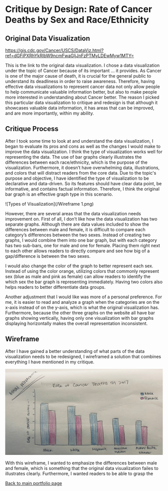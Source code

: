 # Critique by Design: Rate of Cancer Deaths by Sex and Race/Ethnicity
## Original Data Visualization
https://gis.cdc.gov/Cancer/USCS/DataViz.html?ref=dGFiPXRhYkRlbW9ncmFwaGljJnFzPTMyLDEwMyw1MTY=

This is the link to the original data visualization. I chose a data visualization under the topic of Cancer because of its important ... it provides. As Cancer is one of the major cause of death, it is crucial for the general public to understand its deadliness in order to raise awareness. Therefore, having effective data visualizations to represent cancer data not only allow people to help communicate valuable information better, but also to make people more interested in understanding about Cancer better.
The reason I picked this particular data visualization to critique and redesign is that although it showcases valuable data information, it has areas that can be improved, and are more importantly, within my ability.

## Critique Process
After I took some time to look at and understand the data visualization, I began to evaluate its pros and cons as well as the changes I would make to improve the data visualization.
I think the type of visualization works well for representing the data. The use of bar graphs clearly illustrates the differences between each race/ethnicity, which is the purpose of the visualization. Furthermore, it doesn’t have overwhelming data, illustrations, and colors that will distract readers from the core data. Due to the topic's purpose and objective, I have identified the type of visualization to be declarative and data-driven. So its features should have clear data point, be informative, and contains factual information. Therefore, I think the original bar graph is an effective graph type in this scenario. 

![Types of Visualization](/Wireframe 1.png)


However, there are several areas that the data visualization needs improvement on. First of all, I don’t like how the data visualization has two separate graphs. Although there are data values included to show the differences between male and female, it is difficult to compare each category’s differences between the two sexes. Instead of creating two graphs, I would combine them into one bar graph, but with each category has two sub-bars, one for male and one for female. Placing them right next to each other allows readers to directly compare and see how big of a gap/difference is between the two sexes. 

I would also change the color of the graph to better represent each sex. Instead of using the color orange, utilizing colors that commonly represent sex (blue as male and pink as female) can allow readers to identify the which sex the bar graph is representing immediately. Having two colors also helps readers to better differentiate data groups. 

Another adjustment that I would like was more of a personal preference. For me, it is easier to read and analyze a graph when the categories are on the x-axis instead of on the y-axis, which is what the original visualization has. Furthermore, because the other three graphs on the website all have bar graphs showing vertically, having only one visualization with bar graphs displaying horizontally makes the overall representation inconsistent. 

## Wireframe
After I have gained a better understanding of what parts of the data visualization needs to be redesigned, I wireframed a solution that combines everything I have mentioned in my critique. 

![Wireframe](/sketch1.jpg)


With this wireframe, I wanted to emphasize the differences between male and female, which is something that the original data visualization failes to illustrates clearly. Furthermore, I wanted readers to be able to grasp the 



[Back to main portfolio page](/README.md)
